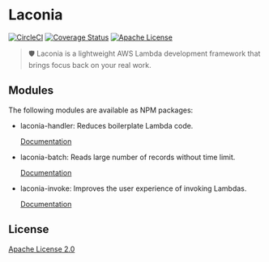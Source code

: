 # Laconia

[![CircleCI](https://img.shields.io/circleci/project/github/ceilfors/laconia/master.svg)](https://circleci.com/gh/ceilfors/laconia)
[![Coverage Status](https://coveralls.io/repos/github/ceilfors/laconia/badge.svg?branch=master)](https://coveralls.io/github/ceilfors/laconia?branch=master)
[![Apache License](https://img.shields.io/badge/license-Apache-blue.svg)](LICENSE)

> 🛡️ Laconia is a lightweight AWS Lambda development framework that brings focus back on your real work.

## Modules

The following modules are available as NPM packages:

* laconia-handler: Reduces boilerplate Lambda code.

  [Documentation](packages/laconia-handler/README.md)

* laconia-batch: Reads large number of records without time limit.

  [Documentation](packages/laconia-batch/README.md)

* laconia-invoke: Improves the user experience of invoking Lambdas.

  [Documentation](packages/laconia-invoke/README.md)

## License

[Apache License 2.0](LICENSE)
